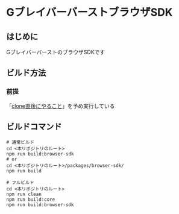 # GブレイバーバーストブラウザSDK

## はじめに
GブレイバーバーストのブラウザSDKです

## ビルド方法
### 前提
「[clone直後にやること](../../Readme.md)」を予め実行している

## ビルドコマンド

```shell
# 通常ビルド
cd <本リポジトリのルート>
npm run build:browser-sdk
# or
cd <本リポジトリのルート>/packages/browser-sdk/
npm run build

# フルビルド
cd <本リポジトリのルート>
npm run clean
npm run build:core
npm run build:browser-sdk
```